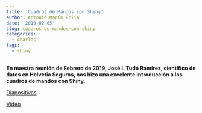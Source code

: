 ```yaml
---
title: 'Cuadros de Mandos con Shiny'
author: Antonio Marín Écija
date: '2019-02-05'
slug: cuadros-de-mandos-con-shiny
categories: 
  - charlas
tags: 
  - shiny
---
```


**En nuestra reunión de Febrero de 2019, José I. Tudó Ramírez, científico de datos en Helvetia Seguros, nos hizo una excelente introducción a los cuadros de mandos con Shiny.**

[Diapositivas](https://github.com/amezet/SevillaR_05Feb19/blob/master/Presentacion_Shiny_2.pdf)

[Vídeo](https://youtu.be/PkN76tUVVIM)
